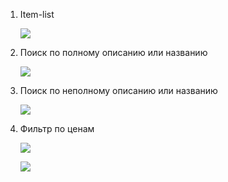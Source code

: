 ﻿1. Item-list

   ![](Aspose.Words.91b8bc0d-b961-406b-9d76-6a760507d5f3.001.png)

1. Поиск по полному описанию или названию

   ![](Aspose.Words.91b8bc0d-b961-406b-9d76-6a760507d5f3.002.png)

1. Поиск по неполному описанию или названию

   ![](Aspose.Words.91b8bc0d-b961-406b-9d76-6a760507d5f3.003.png)

1. Фильтр по ценам

   ![](Aspose.Words.91b8bc0d-b961-406b-9d76-6a760507d5f3.004.png)

   ![](Aspose.Words.91b8bc0d-b961-406b-9d76-6a760507d5f3.005.png)

